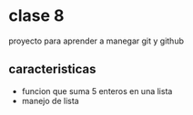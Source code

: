 # clase 8
proyecto para aprender a manegar git y github

## caracteristicas
* funcion que suma 5 enteros en una lista
* manejo de lista